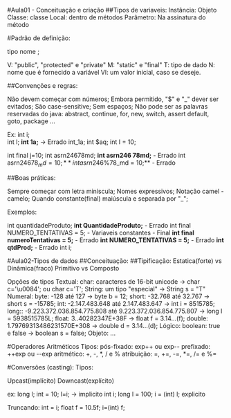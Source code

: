 #Aula01 - Conceituação e criação
##Tipos de variaveis:
Instância: Objeto
Classe: classe
Local: dentro de métodos
Parâmetro: Na assinatura do método

#Padrão de definição:
<?visibilidade?> <?modificador?> tipo nome <?=valorinicial?>;

V: "public", "protected" e "private"
M: "static" e "final"
T: tipo de dado
N: nome que é fornecido a variável
VI: um valor inicial, caso se deseje.

##Convenções e regras:

Não devem começar com números;
Embora permitido, "$" e "_" dever ser evitados;
São case-sensitive;
Sem espaços;
Não pode ser as palavras reservadas do java:
abstract, continue, for, new, switch, assert default, goto, package ...

Ex:
int i;  
int I;
**int 1a;** -> Errado
int_1a;
int $aq;
int I = 10;

int final j=10;
int asrn24678md;
**int asrn246 78md;** - Errado
int asrn2$4678_md = 10;
**int asrn2$46%78_md = 10;** - Errado 

##Boas práticas:

Sempre começar com letra miníscula;
Nomes expressivos;
Notação camel - camelo;
Quando constante(final) maiúscula e separada por "_";

Exemplos:

int quantidadeProduto;
**int QuantidadeProduto;** - Errado
int final NUMERO_TENTATIVAS = 5; - Variaveis constantes - Final
**int final numeroTentativas = 5;** - Errado
**int NUMERO_TENTATIVAS = 5;** - Errado
**int qtdProd;** - Errado
int i;

#Aula02-Tipos de dados
##Conceituação:
##Tipificação:
Estatica(forte) vs Dinâmica(fraco)
Primitivo vs Composto

Opções de tipos
Textual:
    char: caracteres de 16-bit unicode -> char c='\u0084'; ou char c='T';
    String: um tipo "especial" -> String s = "T"
Numeral:
    byte: -128 até 127 -> byte b = 12;
    short: -32.768 até 32.767 -> short s = -15785;
    int: -2.147.483.648 até 2.147.483.647 -> int i = 8515785;
    long:: -9.223.372.036.854.775.808 até 9.223.372.036.854.775.807 -> long l = 5938515785L;
    float: 3..40282347E+38F -> float f = 3.14...(f);
    double: 1.79769313486231570E+308 -> double d = 3.14...(d);
Lógico:
    boolean: true e false -> boolean s = false;
Objeto:
    ...

#Operadores Aritméticos
Tipos:
pós-fixado: exp++ ou exp--
prefixado: ++exp ou --exp
aritmético: +, -, *, / e %
atribuição: =, +=, -=, *=, /= e %=

#Conversões (casting):
Tipos:

Upcast(implícito)
Downcast(explícito)

ex:
long l; int = 10; l=i; -> implicito
int i; long l = 100; i = (int) l; explicito

Truncando:
int = i; float f = 10.5f; i=(int) f;